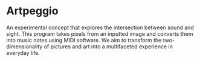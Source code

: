 # Artpeggio

An experimental concept that explores the intersection between sound and sight. This program takes pixels from an inputted image and converts them into music notes using MIDI software. We aim to transform the two-dimensionality of pictures and art into a multifaceted experience in everyday life.
